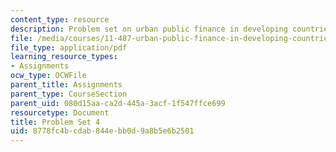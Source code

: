 ```yaml
---
content_type: resource
description: Problem set on urban public finance in developing countries.
file: /media/courses/11-487-urban-public-finance-in-developing-countries-fall-2004/8778fc4bcdab844ebb0d9a8b5e6b2501_problem_set_4.pdf
file_type: application/pdf
learning_resource_types:
- Assignments
ocw_type: OCWFile
parent_title: Assignments
parent_type: CourseSection
parent_uid: 080d15aa-ca2d-445a-3acf-1f547ffce699
resourcetype: Document
title: Problem Set 4
uid: 8778fc4b-cdab-844e-bb0d-9a8b5e6b2501
---
```

